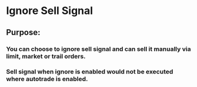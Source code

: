 # Ignore Sell Signal

## Purpose:

### You can choose to ignore sell signal and can sell it manually via limit, market or trail orders.
### Sell signal when ignore is enabled would not be executed where autotrade is enabled.
